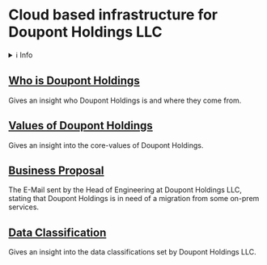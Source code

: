 # Cloud based infrastructure for Doupont Holdings LLC
<details>
<summary>ℹ️ Info</summary>
This is a repository that is a working process in paralell with the repository M346. 

[M346 Repository](https://github.com/Campus-Castolo/m346)
</details>

## [Who is Doupont Holdings](projectdocumentation/history-doupont-holdings.md#who-is-doupont-holdings-llc)
Gives an insight who Doupont Holdings is and where they come from.

## [Values of Doupont Holdings](projectdocumentation/history-doupont-holdings.md#what-are-the-values-of-doupont-holdings)
Gives an insight into the core-values of Doupont Holdings.

## [Business Proposal](projectdocumentation/proposal-doupont-holdings.md)
The E-Mail sent by the Head of Engineering at Doupont Holdings LLC, stating that Doupont Holdings is in need of a migration from some on-prem services.

## [Data Classification](projectdocumentation/doupont-holdings-data-classifications.md)
Gives an insight into the data classifications set by Doupont Holdings LLC.
